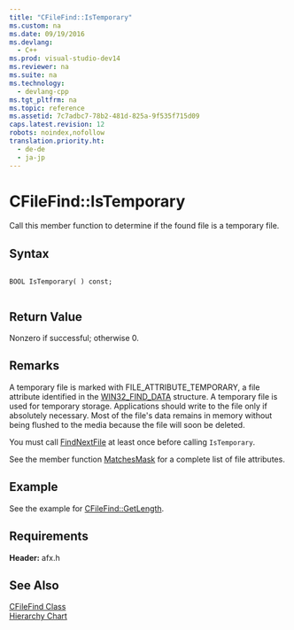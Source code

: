 ```yaml
---
title: "CFileFind::IsTemporary"
ms.custom: na
ms.date: 09/19/2016
ms.devlang: 
  - C++
ms.prod: visual-studio-dev14
ms.reviewer: na
ms.suite: na
ms.technology: 
  - devlang-cpp
ms.tgt_pltfrm: na
ms.topic: reference
ms.assetid: 7c7adbc7-78b2-481d-825a-9f535f715d09
caps.latest.revision: 12
robots: noindex,nofollow
translation.priority.ht: 
  - de-de
  - ja-jp
---
```

# CFileFind::IsTemporary
Call this member function to determine if the found file is a temporary file.  
  
## Syntax  
  
```  
  
BOOL IsTemporary( ) const;  
  
```  
  
## Return Value  
 Nonzero if successful; otherwise 0.  
  
## Remarks  
 A temporary file is marked with FILE_ATTRIBUTE_TEMPORARY, a file attribute identified in the [WIN32_FIND_DATA](http://msdn.microsoft.com/library/windows/desktop/aa365740) structure. A temporary file is used for temporary storage. Applications should write to the file only if absolutely necessary. Most of the file's data remains in memory without being flushed to the media because the file will soon be deleted.  
  
 You must call [FindNextFile](../vs140/CFileFind--FindNextFile.md) at least once before calling `IsTemporary`.  
  
 See the member function [MatchesMask](../vs140/CFileFind--MatchesMask.md) for a complete list of file attributes.  
  
## Example  
 See the example for [CFileFind::GetLength](../vs140/CFileFind--GetLength.md).  
  
## Requirements  
 **Header:** afx.h  
  
## See Also  
 [CFileFind Class](../vs140/CFileFind-Class.md)   
 [Hierarchy Chart](../vs140/Hierarchy-Chart.md)